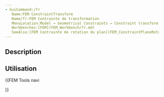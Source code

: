 ```yaml
---
- GuiCommand:/fr
   Name:FEM ConstraintTransform
   Name/fr:FEM Contrainte de transformation
   MenuLocation:Model → Geometrical Constraints → Constraint transform
   Workbenches:[FEM](FEM_Workbench/fr.md)
   SeeAlso:[FEM Contrainte de rotation du plan](FEM_ConstraintPlaneRotation/fr.md)
---
```


## Description

## Utilisation





{{FEM Tools navi

}}  
